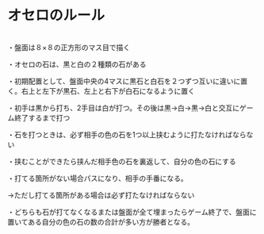 <h1>オセロのルール</h1><br>
・盤面は８×８の正方形のマス目で描く


・オセロの石は、黒と白の２種類の石がある

・初期配置として、盤面中央の4マスに黒石と白石を２つずつ互いに違いに置く。右上と左下が黒石、左上と右下が白石になるように置く

・初手は黒から打ち、2手目は白が打つ。その後は黒→白→黒→白と交互にゲーム終了するまで打つ

・石を打つときは、必ず相手の色の石を1つ以上挟むように打たなければならない

・挟むことができたら挟んだ相手色の石を裏返して、自分の色の石にする

・打てる箇所がない場合パスになり、相手の手番になる。

→ただし打てる箇所がある場合は必ず打たなければならない

・どちらも石が打てなくなるまたは盤面が全て埋まったらゲーム終了で、盤面に置いてある自分の色の石の数の合計が多い方が勝者となる。
